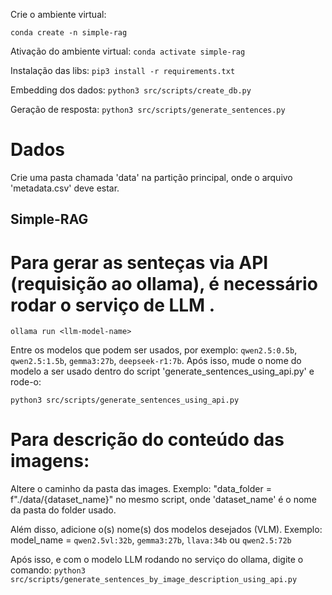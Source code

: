 Crie o ambiente virtual:

`conda create -n simple-rag`

Ativação do ambiente virtual:
`conda activate simple-rag`

Instalação das libs:
`pip3 install -r requirements.txt`

Embedding dos dados:
`python3 src/scripts/create_db.py`

Geração de resposta:
`python3 src/scripts/generate_sentences.py`

# Dados
Crie uma pasta chamada 'data' na partição principal, onde o arquivo 'metadata.csv' deve estar.

## Simple-RAG
# Para gerar as senteças via API (requisição ao ollama), é necessário rodar o serviço de LLM .

`ollama run <llm-model-name>`

Entre os modelos que podem ser usados, por exemplo: `qwen2.5:0.5b`, `qwen2.5:1.5b`, `gemma3:27b`, `deepseek-r1:7b`.
Após isso, mude o nome do modelo a ser usado dentro do script 'generate_sentences_using_api.py' e rode-o: 

`python3 src/scripts/generate_sentences_using_api.py`

# Para descrição do conteúdo das imagens: 
Altere o caminho da pasta das images. Exemplo: "data_folder = f"./data/{dataset_name}" no mesmo script, onde 'dataset_name' é o nome da pasta do folder usado.

Além disso, adicione o(s) nome(s) dos modelos desejados (VLM). 
Exemplo: model_name = `qwen2.5vl:32b`, `gemma3:27b`, `llava:34b` ou `qwen2.5:72b` 

Após isso, e com o modelo LLM rodando no serviço do ollama, digite o comando:
`python3 src/scripts/generate_sentences_by_image_description_using_api.py`


